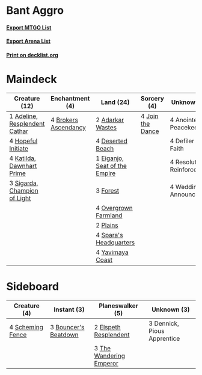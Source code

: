 # Bant Aggro

#### [Export MTGO List](../collection/Bant%20Aggro/Bant%20Aggro.txt)
#### [Export Arena List](../collection/Bant%20Aggro/Bant%20Aggro_arena.txt)
#### [Print on decklist.org](http://decklist.org/?deckmain=2%09Adarkar%20Wastes%0A1%09Adeline,%20Resplendent%20Cathar%0A4%09Anointed%20Peacekeeper%0A4%09Brokers%20Ascendancy%0A4%09Defiler%20of%20Faith%0A4%09Deserted%20Beach%0A1%09Eiganjo,%20Seat%20of%20the%20Empire%0A3%09Forest%0A4%09Hopeful%20Initiate%0A4%09Join%20the%20Dance%0A4%09Katilda,%20Dawnhart%20Prime%0A4%09Overgrown%20Farmland%0A2%09Plains%0A4%09Resolute%20Reinforcements%0A3%09Sigarda,%20Champion%20of%20Light%0A4%09Spara's%20Headquarters%0A4%09Wedding%20Announcement%0A4%09Yavimaya%20Coast&deckside=3%09Bouncer's%20Beatdown%0A3%09Dennick,%20Pious%20Apprentice%0A2%09Elspeth%20Resplendent%0A4%09Scheming%20Fence%0A3%09The%20Wandering%20Emperor)
# Maindeck

|                                             Creature (12)                                              |                                        Enchantment (4)                                        |                                               Land (24)                                                |                                        Sorcery (4)                                        |      Unknown (16)       |
|--------------------------------------------------------------------------------------------------------|-----------------------------------------------------------------------------------------------|--------------------------------------------------------------------------------------------------------|-------------------------------------------------------------------------------------------|-------------------------|
|1 [Adeline, Resplendent Cathar](http://gatherer.wizards.com/Pages/Card/Details.aspx?multiverseid=534751)|4 [Brokers Ascendancy](http://gatherer.wizards.com/Pages/Card/Details.aspx?multiverseid=555371)|2 [Adarkar Wastes](http://gatherer.wizards.com/Pages/Card/Details.aspx?multiverseid=129458)             |4 [Join the Dance](http://gatherer.wizards.com/Pages/Card/Details.aspx?multiverseid=535023)|4 Anointed Peacekeeper   |
|4 [Hopeful Initiate](http://gatherer.wizards.com/Pages/Card/Details.aspx?multiverseid=540850)           |                                                                                               |4 [Deserted Beach](http://gatherer.wizards.com/Pages/Card/Details.aspx?multiverseid=535058)             |                                                                                           |4 Defiler of Faith       |
|4 [Katilda, Dawnhart Prime](http://gatherer.wizards.com/Pages/Card/Details.aspx?multiverseid=535024)    |                                                                                               |1 [Eiganjo, Seat of the Empire](http://gatherer.wizards.com/Pages/Card/Details.aspx?multiverseid=548581)|                                                                                           |4 Resolute Reinforcements|
|3 [Sigarda, Champion of Light](http://gatherer.wizards.com/Pages/Card/Details.aspx?multiverseid=535036) |                                                                                               |3 [Forest](http://gatherer.wizards.com/Pages/Card/Details.aspx?multiverseid=439860)                     |                                                                                           |4 Wedding Announcement   |
|                                                                                                        |                                                                                               |4 [Overgrown Farmland](http://gatherer.wizards.com/Pages/Card/Details.aspx?multiverseid=535064)         |                                                                                           |                         |
|                                                                                                        |                                                                                               |2 [Plains](http://gatherer.wizards.com/Pages/Card/Details.aspx?multiverseid=439856)                     |                                                                                           |                         |
|                                                                                                        |                                                                                               |4 [Spara's Headquarters](http://gatherer.wizards.com/Pages/Card/Details.aspx?multiverseid=555458)       |                                                                                           |                         |
|                                                                                                        |                                                                                               |4 [Yavimaya Coast](http://gatherer.wizards.com/Pages/Card/Details.aspx?multiverseid=129810)             |                                                                                           |                         |


# Sideboard

|                                       Creature (4)                                        |                                          Instant (3)                                          |                                         Planeswalker (5)                                         |        Unknown (3)        |
|-------------------------------------------------------------------------------------------|-----------------------------------------------------------------------------------------------|--------------------------------------------------------------------------------------------------|---------------------------|
|4 [Scheming Fence](http://gatherer.wizards.com/Pages/Card/Details.aspx?multiverseid=555420)|3 [Bouncer's Beatdown](http://gatherer.wizards.com/Pages/Card/Details.aspx?multiverseid=555336)|2 [Elspeth Resplendent](http://gatherer.wizards.com/Pages/Card/Details.aspx?multiverseid=555212)  |3 Dennick, Pious Apprentice|
|                                                                                           |                                                                                               |3 [The Wandering Emperor](http://gatherer.wizards.com/Pages/Card/Details.aspx?multiverseid=548337)|                           |

